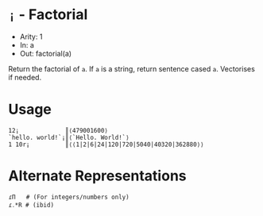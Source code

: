 # `¡` - Factorial

- Arity: 1
- In: a
- Out: factorial(a)

Return the factorial of `a`. If `a` is a string, return sentence cased `a`. Vectorises if needed.

# Usage
```
12¡             ║⟨479001600⟩
`hello. world!`¡║⟨`Hello. World!`⟩
1 10r¡          ║⟨⟨1|2|6|24|120|720|5040|40320|362880⟩⟩
```


# Alternate Representations

```
ɾΠ   # (For integers/numbers only)
ɾ․*R # (ibid)
```

